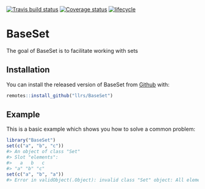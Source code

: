
<!-- README.md is generated from README.Rmd. Please edit that file -->
[![Travis build status](https://travis-ci.org/llrs/BaseSet.svg?branch=master)](https://travis-ci.org/llrs/BaseSet) [![Coverage status](https://codecov.io/gh/llrs/BaseSet/branch/master/graph/badge.svg)](https://codecov.io/github/llrs/BaseSet?branch=master) [![lifecycle](https://img.shields.io/badge/lifecycle-experimental-orange.svg)](https://www.tidyverse.org/lifecycle/#experimental)

BaseSet
=======

The goal of BaseSet is to facilitate working with sets

Installation
------------

You can install the released version of BaseSet from [Github](https://github.com/llrs/BaseSet) with:

``` r
remotes::install_github("llrs/BaseSet")
```

Example
-------

This is a basic example which shows you how to solve a common problem:

``` r
library("BaseSet")
set(c("a", "b", "c"))
#> An object of class "Set"
#> Slot "elements":
#>   a   b   c 
#> "a" "b" "c"
set(c("a", "b", "a"))
#> Error in validObject(.Object): invalid class "Set" object: All elements should be unique
```
